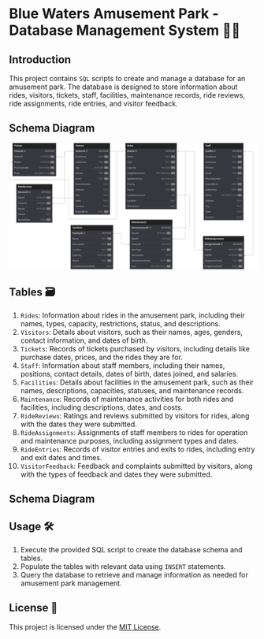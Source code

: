 # **Blue Waters Amusement Park - Database Management System** 🎢🎡

## **Introduction**
This project contains `SQL` scripts to create and manage a database for an amusement park. The database is designed to store information about rides, visitors, tickets, staff, facilities, maintenance records, ride reviews, ride assignments, ride entries, and visitor feedback.

## **Schema Diagram**
![Schema Diagram](schema.svg)

## **Tables** 🗃️
1. `Rides`: Information about rides in the amusement park, including their names, types, capacity, restrictions, status, and descriptions.
2. `Visitors`: Details about visitors, such as their names, ages, genders, contact information, and dates of birth.
3. `Tickets`: Records of tickets purchased by visitors, including details like purchase dates, prices, and the rides they are for.
4. `Staff`: Information about staff members, including their names, positions, contact details, dates of birth, dates joined, and salaries.
5. `Facilities`: Details about facilities in the amusement park, such as their names, descriptions, capacities, statuses, and maintenance records.
6. `Maintenance`: Records of maintenance activities for both rides and facilities, including descriptions, dates, and costs.
7. `RideReviews`: Ratings and reviews submitted by visitors for rides, along with the dates they were submitted.
8. `RideAssignments`: Assignments of staff members to rides for operation and maintenance purposes, including assignment types and dates.
9. `RideEntries`: Records of visitor entries and exits to rides, including entry and exit dates and times.
10. `VisitorFeedback`: Feedback and complaints submitted by visitors, along with the types of feedback and dates they were submitted.

## **Schema Diagram**


## **Usage** 🛠️
1. Execute the provided SQL script to create the database schema and tables.
2. Populate the tables with relevant data using `INSERT` statements.
3. Query the database to retrieve and manage information as needed for amusement park management.

## **License** 📜
This project is licensed under the [MIT License](LICENSE).
